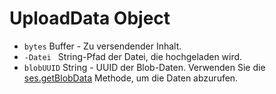 # UploadData Object

* `bytes` Buffer - Zu versendender Inhalt.
* `-Datei ` String-Pfad der Datei, die hochgeladen wird.
* `blobUUID` String - UUID der Blob-Daten. Verwenden Sie die [ses.getBlobData](../session.md#sesgetblobdataidentifier-callback) Methode, um die Daten abzurufen.

